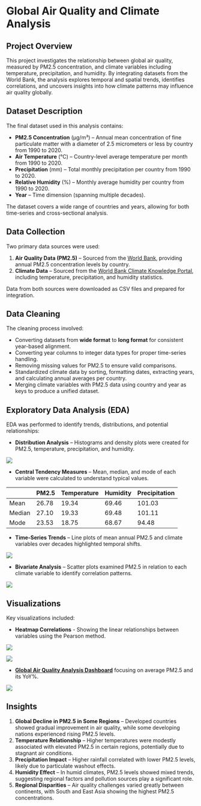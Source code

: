 # Global Air Quality and Climate Analysis

## Project Overview
This project investigates the relationship between global air quality, measured by PM2.5 concentration, and climate variables including temperature, precipitation, and humidity. By integrating datasets from the World Bank, the analysis explores temporal and spatial trends, identifies correlations, and uncovers insights into how climate patterns may influence air quality globally.

## Dataset Description
The final dataset used in this analysis contains:
- **PM2.5 Concentration** (µg/m³) – Annual mean concentration of fine particulate matter with a diameter of 2.5 micrometers or less by country from 1990 to 2020.
- **Air Temperature** (°C) – Country-level average temperature per month from 1990 to 2020.
- **Precipitation** (mm) – Total monthly precipitation per country from 1990 to 2020.
- **Relative Humidity** (%) – Monthly average humidity per country from 1990 to 2020.
- **Year** – Time dimension (spanning multiple decades).

The dataset covers a wide range of countries and years, allowing for both time-series and cross-sectional analysis.

## Data Collection
Two primary data sources were used:
1. **Air Quality Data (PM2.5)** – Sourced from the [World Bank](https://data.worldbank.org/indicator/EN.ATM.PM25.MC.M3), providing annual PM2.5 concentration levels by country.
2. **Climate Data** – Sourced from the [World Bank Climate Knowledge Portal](https://climateknowledgeportal.worldbank.org/download-data), including temperature, precipitation, and humidity statistics.

Data from both sources were downloaded as CSV files and prepared for integration.

## Data Cleaning
The cleaning process involved:
- Converting datasets from **wide format** to **long format** for consistent year-based alignment.
- Converting year columns to integer data types for proper time-series handling.
- Removing missing values for PM2.5 to ensure valid comparisons.
- Standardized climate data by sorting, formatting dates, extracting years, and calculating annual averages per country.
- Merging climate variables with PM2.5 data using country and year as keys to produce a unified dataset.

## Exploratory Data Analysis (EDA)
EDA was performed to identify trends, distributions, and potential relationships:
- **Distribution Analysis** – Histograms and density plots were created for PM2.5, temperature, precipitation, and humidity.

![](https://github.com/javadho/global-air-quality-and-climate-analysis/blob/main/Visualizations/Distribution.png)

- **Central Tendency Measures** – Mean, median, and mode of each variable were calculated to understand typical values.

|        | PM2.5 | Temperature | Humidity | Precipitation |
|--------|-------|-------------|----------|---------------|
| Mean   | 26.78 | 19.34       | 69.46    | 101.03        |
| Median | 27.10 | 19.33       | 69.48    | 101.11        |
| Mode   | 23.53 | 18.75       | 68.67    | 94.48         |

  
- **Time-Series Trends** – Line plots of mean annual PM2.5 and climate variables over decades highlighted temporal shifts.

![](https://github.com/javadho/global-air-quality-and-climate-analysis/blob/main/Visualizations/trends.gif)

- **Bivariate Analysis** – Scatter plots examined PM2.5 in relation to each climate variable to identify correlation patterns.

![](https://github.com/javadho/global-air-quality-and-climate-analysis/blob/main/Visualizations/correlations.gif)

## Visualizations
Key visualizations included:
- **Heatmap Correlations** - Showing the linear relationships between variables using the Pearson method.

![](https://github.com/javadho/global-air-quality-and-climate-analysis/blob/main/Visualizations/heatmap.png)


![](https://github.com/javadho/global-air-quality-and-climate-analysis/blob/main/Visualizations/p-value.png)

- **[Global Air Quality Analysis Dashboard](https://github.com/javadho/global-air-quality-and-climate-analysis/blob/main/Visualizations/Global%20Air%20Quality%20by%20Regions%20and%20Country.pbix)** focusing on average PM2.5 and its YoY%.

![](https://github.com/javadho/global-air-quality-and-climate-analysis/blob/main/Visualizations/Dashboard.png)

## Insights
1. **Global Decline in PM2.5 in Some Regions** – Developed countries showed gradual improvement in air quality, while some developing nations experienced rising PM2.5 levels.
2. **Temperature Relationship** – Higher temperatures were modestly associated with elevated PM2.5 in certain regions, potentially due to stagnant air conditions.
3. **Precipitation Impact** – Higher rainfall correlated with lower PM2.5 levels, likely due to particulate washout effects.
4. **Humidity Effect** – In humid climates, PM2.5 levels showed mixed trends, suggesting regional factors and pollution sources play a significant role.
5. **Regional Disparities** – Air quality challenges varied greatly between continents, with South and East Asia showing the highest PM2.5 concentrations.

